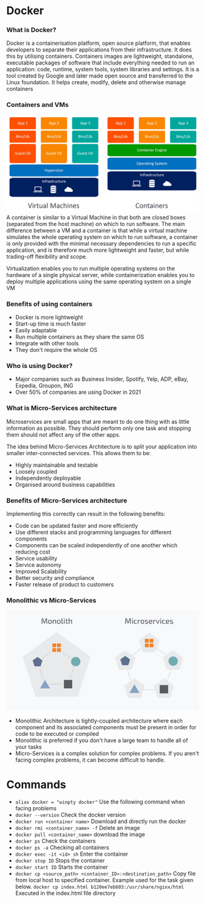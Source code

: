 # Docker
### What is Docker?
Docker is a containerisation platform, open source platform, that enables developers to separate their applications from their infrastructure. It does this by utilising containers.
Containers images are lightweight, standalone, executable packages of software that include everything needed to run an application: code, runtime, system tools, system libraries and settings.
It  is a tool created by Google and later made open source and transferred to the Linux foundation. It helps create, modify, delete and otherwise manage containers

### Containers and VMs
![img_1.png](img_1.png)
A container is similar to a Virtual Machine in that both are closed boxes (separated from the host machine) on which to run software. The main difference between a VM and a container is that while a virtual machine simulates the whole operating system on which to run software, a container is only provided with the minimal necessary dependencies to run a specific application, and is therefore much more lightweight and faster, but while trading-off flexibility and scope.

Virtualization enables you to run multiple operating systems on the hardware of a single physical server, while containerization enables you to deploy multiple applications using the same operating system on a single VM
### Benefits of using containers
- Docker is more lightweight
- Start-up time is much faster
- Easily adaptable
- Run multiple containers as they share the same OS
- Integrate with other tools
- They don't require the whole OS

### Who is using Docker?
- Major companies such as Business Insider, Spotify, Yelp, ADP, eBay, Expedia, Groupon, ING
- Over 50% of companies are using Docker in 2021

### What is Micro-Services architecture
Microservices are small apps that are meant to do one thing with as little information as possible.
They should perform only one task and stopping them should not affect any of the other apps.

The idea behind Micro-Services Architecture is to split your application into smaller inter-connected services. This allows them to be:
- Highly maintainable and testable
- Loosely coupled
- Independently deployable
- Organised around business capabilities

### Benefits of Micro-Services architecture
Implementing this correctly can result in the following benefits:
- Code can be updated faster and more efficiently
- Use different stacks and programming languages for different components
- Components can be scaled independently of one another which reducing cost
- Service usability
- Service autonomy
- Improved Scalability
- Better security and compliance
- Faster release of product to customers

### Monolithic vs Micro-Services
![img.png](img.png)
- Monolithic Architecture is tightly-coupled architecture where each component and its associated components must be present in order for code to be executed or compiled
- Monolithic is preferred if you don't have a large team to handle all of your tasks
- Micro-Services is a complex solution for complex problems. If you aren't facing complex problems, it can become difficult to handle.

# Commands
- `alias docker = "winpty docker"` Use the following command when facing problems 
- `docker --version` Check the docker version
- `docker run <container name>` Download and directly run the docker
- `docker rmi <container_name> -f` Delete an image
- `docker pull <container_name>` download the image
- `docker ps` Check the containers
- `docker ps -a` Checking all containers
- `docker exec -it <id> sh` Enter the container
- `docker stop ID` Stops the container
- `docker start ID` Starts the container
- `docker cp <source_path> <container_ID>:<destination_path>` Copy file from local host to specified container. Example used for the task given below.
  `docker cp index.html b120ee7eb603:/usr/share/nginx/html` Executed in the index.html file directory